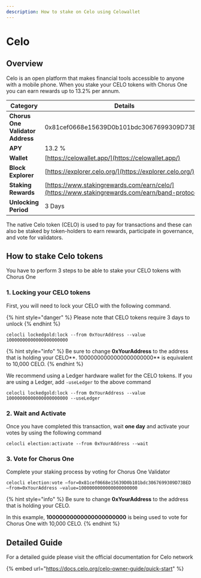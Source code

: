 ```yaml
---
description: How to stake on Celo using Celowallet
---
```


# Celo

## Overview

Celo is an open platform that makes financial tools accessible to anyone with a mobile phone. When you stake your CELO tokens with Chorus One you can earn rewards up to 13.2% per annum.

| Category                         | Details                                                                                         |
| -------------------------------- | ----------------------------------------------------------------------------------------------- |
| **Chorus One Validator Address** | 0x81cef0668e15639D0b101bdc3067699309D73BED                                                      |
| **APY**                          | 13.2 %                                                                                          |
| **Wallet**                       | [https://celowallet.app/](https://celowallet.app/)                                              |
| **Block Explorer**               | [https://explorer.celo.org/](https://explorer.celo.org/)                                        |
| **Staking Rewards**              | [https://www.stakingrewards.com/earn/celo/](https://www.stakingrewards.com/earn/band-protocol/) |
| **Unlocking Period**             | 3 Days                                                                                          |

The native Celo token (CELO) is used to pay for transactions and these can also be staked by token-holders to earn rewards, participate in governance, and vote for validators.

## How to stake Celo tokens

You have to perform 3 steps to be able to stake your CELO tokens with Chorus One

### 1. Locking your CELO tokens

First, you will need to lock your CELO with the following command.

{% hint style="danger" %}
Please note that CELO tokens require 3 days to unlock
{% endhint %}

```
celocli lockedgold:lock --from 0xYourAddress --value 10000000000000000000000
```

{% hint style="info" %}
Be sure to change **0xYourAddress** to the address that is holding your CELO**. 10000000000000000000000** is equivalent to 10,000 CELO.
{% endhint %}

We recommend using a Ledger hardware wallet for the CELO tokens. If you are using a Ledger, add `-useLedger` to the above command

```
celocli lockedgold:lock --from 0xYourAddress --value 10000000000000000000000 --useLedger
```

### 2. Wait and Activate

Once you have completed this transaction, wait **one day** and activate your votes by using the following command

```
celocli election:activate --from 0xYourAddress --wait
```

### 3. Vote for Chorus One

Complete your staking process by voting for Chorus One Validator

```
celocli election:vote –for=0x81cef0668e15639D0b101bdc3067699309D73BED –from=0xYourAddress –value=1000000000000000000000
```

{% hint style="info" %}
Be sure to change **0xYourAddress** to the address that is holding your CELO.

In this example, **10000000000000000000000** is being used to vote for Chorus One with 10,000 CELO.
{% endhint %}

## Detailed Guide

For a detailed guide please visit the official documentation for Celo network

{% embed url="https://docs.celo.org/celo-owner-guide/quick-start" %}
